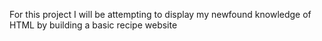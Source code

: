 For this project I will be attempting to display my newfound knowledge of HTML
by building a basic recipe website

